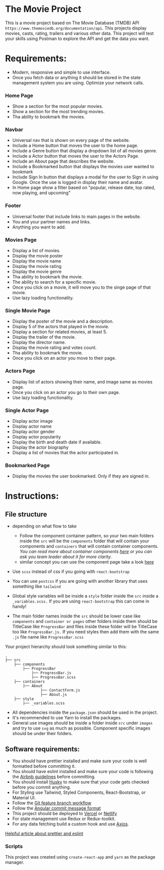 # The Movie Project

This is a movie project based on The Movie Database (TMDB) API `https://www.themoviedb.org/documentation/api`. 
This projects display movies, casts, rating, trailers and various other data.
This project will test your skills using Postman to explore the API and get the data you want.

# Requirements: 

- Modern, responsive and simple to use interface.
- Once you fetch data or anything it should be stored in the state management system you are using. Optimize your network calls.

### Home Page
- Show a section for the most popular movies.
- Show a section for the most trending movies.
- Tha ability to bookmark the movies.
### Navbar 
- Universal nav that is shown on every page of the website.
- Include a Home button that moves the user to the home page.
- Include a Genre button that display a dropdown list of all movies genre.
- Include a Actor button that moves the user to the Actors Page.
- Include an About page that describes the website.
- Include a Bookmarked button that displays the movies user wanted to bookmark
- Include Sign In button that displays a modal for the user to Sign in using Google. Once the use is logged in display their name and avatar.
- In Home page show a filter based on "popular, release date, top rated, now playing, and upcoming"

### Footer

- Universal footer that include links to main pages in the website.
- You and your partner names and links.
- Anything you want to add.

### Movies Page
- Display a list of movies.
- Display the movie poster
- Display the movie name
- Display the movie rating
- Display the movie genre
- Tha ability to bookmark the movie.
- The ability to search for a specific movie.
- Once you click on a movie, it will move you to the singe page of that movie.
- Use lazy loading functionality. 

### Single Movie Page

- Display the poster of the movie and a description.
- Display 5 of the actors that played in the movie.
- Display a section for related movies, at least 5.
- Display the trailer of the movie.
- Display the director name.
- Display the movie rating and votes count.
- Tha ability to bookmark the movie.
- Once you click on an actor you move to their page.

### Actors Page
- Display list of actors showing their name, and image same as movies page.
- Once you click on an actor you go to their own page.
- Use lazy loading functionality. 

### Single Actor Page
- Display actor image
- Display actor name
- Display actor gender
- Display actor popularity
- Display the birth and death date if available.
- Display the actor biography
- Display a list of movies that the actor participated in.

### Bookmarked Page
- Display the movies the user bookmarked. Only if they are signed in.

# Instructions: 

## File structure

- depending on what flow to take
    - Follow the component container pattern, so your two main folders inside the `src` will be the `components` folder that will contain your components and `containers` that will contain container components. *You can read more about container components [here](https://reactpatterns.com/#container-component) or you can ask you team leader about it for more clarity.*
    - similar concept you can use the component page 
    take a look [here](https://blog.bitsrc.io/structuring-a-react-project-a-definitive-guide-ac9a754df5eb)

- Use `scss` instead of css if you going with `react-bootstrap`
- You can use `postcss` if you are going with another library that uses something like `tailwind`
- Global style variables will be inside a `style` folder inside the `src` inside a `_variables.scss.` If you are using `react-bootstrap` this can come in handy!
- The main folder names inside the `src` should be lower case like `components` and `container or pages` other folders inside them should be TitleCase like `ProgressBar` and files inside these folder will be TitleCase too like `ProgressBar.js.` If you need styles then add them with the same `.js` file name like `ProgressBar.scss`

Your project hierarchy should look something similar to this:

```
.
├── src
	├── components
		├── ProgressBar
			├── ProgressBar.js
			├── ProgressBar.scss
	├── containers
		├── About
				├── ContactForm.js
				├── About.js
	├── style
		├── _variables.scss
```

- All dependencies inside the `package.json` should be used in the project.
- It's recommended to use Yarn to install the packages.
- General use images should be inside a folder inside `src` under `images` and try to use `svg` as much as possible. Component specific images should be under their folders.

## Software requirements:

- You should have prettier installed and make sure your code is well formatted before committing it.
- You should have eslint installed and make sure your code is following the [Airbnb guidelines](https://github.com/airbnb/javascript/tree/master/react) before committing.
- You should install [Husky](https://github.com/typicode/husky) to make sure that your code gets checked before you commit anything. 
- For Styling use Tailwind, Styled Components, React-Bootstrap, or Material UI.
- Follow the [Git feature branch workflow](https://www.atlassian.com/git/tutorials/comparing-workflows/feature-branch-workflow)
- Follow the [Angular commit message format](https://github.com/angular/angular/blob/master/CONTRIBUTING.md#-commit-message-format)
- This project should be deployed to [Vercel](https://vercel.com/) or [Netlify](https://www.netlify.com/)
- For state management use Redux or Redux-toolkit. 
- For any data fetching build a custom hook and use [Axios](https://github.com/axios/axios).

[Helpful article about prettier and eslint](https://www.mkapica.com/react-eslint/)

### Scripts

This project was created using `create-react-app` and `yarn` as the package manager.
